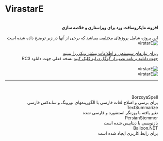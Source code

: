 # VirastarE  <br>
<div dir="rtl">
<br>
 <b>
افزونه مایکروسافت ورد برای ویراستاری و خلاصه سازی
<br><br></b>
این پروژه شامل پروژهای مختلفی میباشد که برخی از آنها در زیر توضیح داده شده است  
<br>
<img src="https://github.com/ehsan2022002/VirastarE/blob/master/screenshot5.png" alt="virstarE">
<br>
<br>
<a href="https://github.com/ehsan2022002/VirastarE/wiki"> .برای نیازهای سیستمی و اطلاعات بیشتر ویکی را ببینید </a>
<br>
<a href="https://drive.google.com/drive/folders/1c2RWBh_fSDccuryOnqa8Bwzn6sMdLJNO?usp=sharing"> جهت دانلود برنامه نصب از گوگل درایو کلیک کنید</a>  
نسخه فعلی جهت دانلود  RC3
<br>
<br>
<img src="https://github.com/ehsan2022002/VirastarE/blob/master/screenshot3.png" alt="virstarE">
<br>
<img src="https://github.com/ehsan2022002/VirastarE/blob/master/screenshot4.png" alt="virstarE">
<br>

<hr>
<br>


BorzoyaSpell <br>
 برای برسی و اصلاح لغات فارسی با الگوریتمهای  نورونگ و ساندکس فارسی
 <br>
TextSummarize<br>
تغیر یافته با پوزتگر استنفورد و فارسی شده
<br>
PersianStemmer<br>
بازنویسی با دیتابیس شده است<br>
Balloon.NET<br>
برای رابط کاربری ایجاد شده است
<br>
</div>
